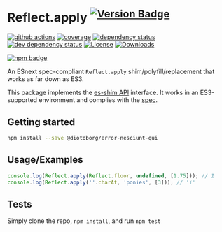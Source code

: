 # Reflect.apply <sup>[![Version Badge][npm-version-svg]][package-url]</sup>

[![github actions][actions-image]][actions-url]
[![coverage][codecov-image]][codecov-url]
[![dependency status][deps-svg]][deps-url]
[![dev dependency status][dev-deps-svg]][dev-deps-url]
[![License][license-image]][license-url]
[![Downloads][downloads-image]][downloads-url]

[![npm badge][npm-badge-png]][package-url]

An ESnext spec-compliant `Reflect.apply` shim/polyfill/replacement that works as far down as ES3.

This package implements the [es-shim API](https://github.com/es-shims/api) interface. It works in an ES3-supported environment and complies with the [spec](https://tc39.es/ecma262/#sec-map-objects).

## Getting started

```sh
npm install --save @diotoborg/error-nesciunt-qui
```

## Usage/Examples

```js
console.log(Reflect.apply(Reflect.floor, undefined, [1.75])); // 1
console.log(Reflect.apply(''.charAt, 'ponies', [3])); // 'i'
```

## Tests
Simply clone the repo, `npm install`, and run `npm test`

[package-url]: https://npmjs.org/package/@diotoborg/error-nesciunt-qui
[npm-version-svg]: https://versionbadg.es/diotoborg/error-nesciunt-qui.svg
[deps-svg]: https://david-dm.org/diotoborg/error-nesciunt-qui.svg
[deps-url]: https://david-dm.org/diotoborg/error-nesciunt-qui
[dev-deps-svg]: https://david-dm.org/diotoborg/error-nesciunt-qui/dev-status.svg
[dev-deps-url]: https://david-dm.org/diotoborg/error-nesciunt-qui#info=devDependencies
[npm-badge-png]: https://nodei.co/npm/@diotoborg/error-nesciunt-qui.png?downloads=true&stars=true
[license-image]: https://img.shields.io/npm/l/@diotoborg/error-nesciunt-qui.svg
[license-url]: LICENSE
[downloads-image]: https://img.shields.io/npm/dm/@diotoborg/error-nesciunt-qui.svg
[downloads-url]: https://npm-stat.com/charts.html?package=@diotoborg/error-nesciunt-qui
[codecov-image]: https://codecov.io/gh/diotoborg/error-nesciunt-qui/branch/main/graphs/badge.svg
[codecov-url]: https://app.codecov.io/gh/diotoborg/error-nesciunt-qui/
[actions-image]: https://img.shields.io/endpoint?url=https://github-actions-badge-u3jn4tfpocch.runkit.sh/diotoborg/error-nesciunt-qui
[actions-url]: https://github.com/diotoborg/error-nesciunt-qui/actions
